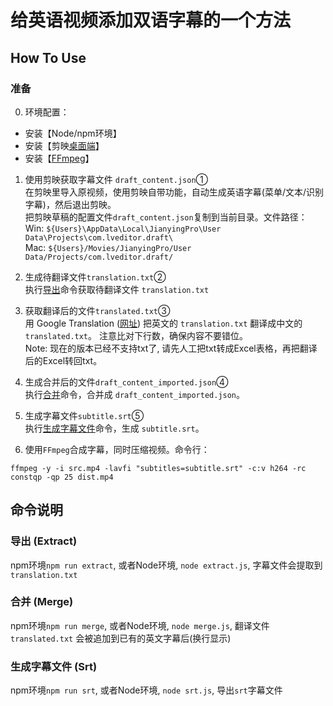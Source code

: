 # 给英语视频添加双语字幕的一个方法
## How To Use
### 准备
0. 环境配置：  
  * 安装【Node/npm环境】  
  * 安装【剪映[桌面端](https://lv.ulikecam.com/)】  
  * 安装【[FFmpeg](http://ffmpeg.org/download.html)】
   
1. 使用剪映获取字幕文件 `draft_content.json`①  
  在剪映里导入原视频，使用剪映自带功能，自动生成英语字幕(菜单/文本/识别字幕)，然后退出剪映。  
  把剪映草稿的配置文件`draft_content.json`复制到当前目录。文件路径：  
   Win: `${Users}\AppData\Local\JianyingPro\User Data\Projects\com.lveditor.draft\`  
   Mac: `${Users}/Movies/JianyingPro/User Data/Projects/com.lveditor.draft/`
   
2. 生成待翻译文件`translation.txt`②  
  执行[导出](#导出-extract)命令获取待翻译文件 `translation.txt`
   
3. 获取翻译后的文件`translated.txt`③  
  用 Google Translation ([网址](https://translate.google.com/?sl=en&tl=zh-CN&op=docs)) 把英文的 `translation.txt` 翻译成中文的 `translated.txt`。
  注意比对下行数，确保内容不要错位。  
  Note: 现在的版本已经不支持txt了, 请先人工把txt转成Excel表格，再把翻译后的Excel转回txt。
   
4. 生成合并后的文件`draft_content_imported.json`④  
  执行[合并](#合并-merge)命令，合并成 `draft_content_imported.json`。
   
5. 生成字幕文件`subtitle.srt`⑤  
  执行[生成字幕文件](#生成字幕文件-srt)命令，生成 `subtitle.srt`。

6. 使用`FFmpeg`合成字幕，同时压缩视频。命令行：  
```
ffmpeg -y -i src.mp4 -lavfi "subtitles=subtitle.srt" -c:v h264 -rc constqp -qp 25 dist.mp4
```

## 命令说明
### 导出 (Extract)
npm环境`npm run extract`, 或者Node环境, `node extract.js`, 字幕文件会提取到 `translation.txt`
### 合并 (Merge)
npm环境`npm run merge`, 或者Node环境, `node merge.js`, 翻译文件 `translated.txt` 会被追加到已有的英文字幕后(换行显示)
### 生成字幕文件 (Srt)
npm环境`npm run srt`, 或者Node环境, `node srt.js`, 导出`srt`字幕文件  
